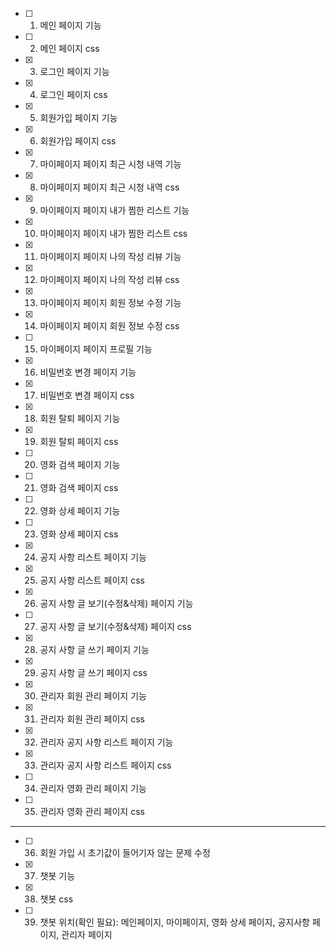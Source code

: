 - [ ] 01. 메인 페이지 기능
- [ ] 02. 메인 페이지 css
- [x] 03. 로그인 페이지 기능
- [x] 04. 로그인 페이지 css
- [x] 05. 회원가입 페이지 기능
- [x] 06. 회원가입 페이지 css
- [x] 07. 마이페이지 페이지 최근 시청 내역 기능
- [x] 08. 마이페이지 페이지 최근 시청 내역 css
- [x] 09. 마이페이지 페이지 내가 찜한 리스트 기능
- [x] 10. 마이페이지 페이지 내가 찜한 리스트 css
- [x] 11. 마이페이지 페이지 나의 작성 리뷰 기능
- [x] 12. 마이페이지 페이지 나의 작성 리뷰 css
- [x] 13. 마이페이지 페이지 회원 정보 수정 기능
- [x] 14. 마이페이지 페이지 회원 정보 수정 css
- [ ] 15. 마이페이지 페이지 프로필 기능
- [x] 16. 비밀번호 변경 페이지 기능
- [x] 17. 비밀번호 변경 페이지 css
- [x] 18. 회원 탈퇴 페이지 기능
- [x] 19. 회원 탈퇴 페이지 css
- [ ] 20. 영화 검색 페이지 기능
- [ ] 21. 영화 검색 페이지 css
- [ ] 22. 영화 상세 페이지 기능
- [ ] 23. 영화 상세 페이지 css
- [x] 24. 공지 사항 리스트 페이지 기능
- [x] 25. 공지 사항 리스트 페이지 css
- [x] 26. 공지 사항 글 보기(수정&삭제) 페이지 기능
- [ ] 27. 공지 사항 글 보기(수정&삭제) 페이지 css
- [x] 28. 공지 사항 글 쓰기 페이지 기능
- [x] 29. 공지 사항 글 쓰기 페이지 css
- [x] 30. 관리자 회원 관리 페이지 기능
- [x] 31. 관리자 회원 관리 페이지 css
- [x] 32. 관리자 공지 사항 리스트 페이지 기능
- [x] 33. 관리자 공지 사항 리스트 페이지 css
- [ ] 34. 관리자 영화 관리 페이지 기능
- [ ] 35. 관리자 영화 관리 페이지 css
---
- [ ] 36. 회원 가입 시 초기값이 들어기자 않는 문제 수정
- [x] 37. 챗봇 기능 
- [x] 38. 챗봇 css
- [ ] 39. 챗봇 위치(확인 필요): 메인페이지, 마이페이지, 영화 상세 페이지, 공지사항 페이지, 관리자 페이지
